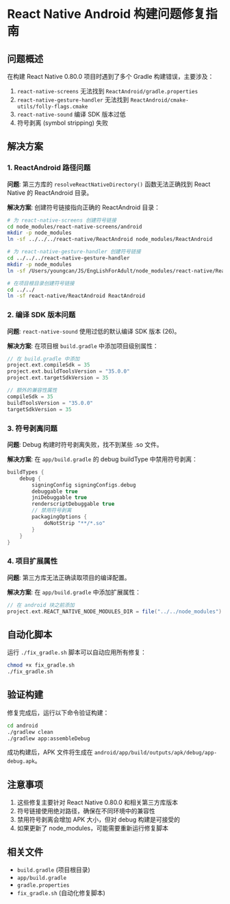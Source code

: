 # React Native Android 构建问题修复指南

## 问题概述

在构建 React Native 0.80.0 项目时遇到了多个 Gradle 构建错误，主要涉及：

1. `react-native-screens` 无法找到 `ReactAndroid/gradle.properties`
2. `react-native-gesture-handler` 无法找到 `ReactAndroid/cmake-utils/folly-flags.cmake`
3. `react-native-sound` 编译 SDK 版本过低
4. 符号剥离 (symbol stripping) 失败

## 解决方案

### 1. ReactAndroid 路径问题

**问题**: 第三方库的 `resolveReactNativeDirectory()` 函数无法正确找到 React Native 的 ReactAndroid 目录。

**解决方案**: 创建符号链接指向正确的 ReactAndroid 目录：

```bash
# 为 react-native-screens 创建符号链接
cd node_modules/react-native-screens/android
mkdir -p node_modules
ln -sf ../../../react-native/ReactAndroid node_modules/ReactAndroid

# 为 react-native-gesture-handler 创建符号链接
cd ../../../react-native-gesture-handler
mkdir -p node_modules
ln -sf /Users/youngcan/JS/EngLishForAdult/node_modules/react-native/ReactAndroid node_modules/ReactAndroid

# 在项目根目录创建符号链接
cd ../../
ln -sf react-native/ReactAndroid ReactAndroid
```

### 2. 编译 SDK 版本问题

**问题**: `react-native-sound` 使用过低的默认编译 SDK 版本 (26)。

**解决方案**: 在项目根 `build.gradle` 中添加项目级别属性：

```gradle
// 在 build.gradle 中添加
project.ext.compileSdk = 35
project.ext.buildToolsVersion = "35.0.0"
project.ext.targetSdkVersion = 35

// 额外的兼容性属性
compileSdk = 35
buildToolsVersion = "35.0.0"
targetSdkVersion = 35
```

### 3. 符号剥离问题

**问题**: Debug 构建时符号剥离失败，找不到某些 .so 文件。

**解决方案**: 在 `app/build.gradle` 的 debug buildType 中禁用符号剥离：

```gradle
buildTypes {
    debug {
        signingConfig signingConfigs.debug
        debuggable true
        jniDebuggable true
        renderscriptDebuggable true
        // 禁用符号剥离
        packagingOptions {
            doNotStrip "**/*.so"
        }
    }
}
```

### 4. 项目扩展属性

**问题**: 第三方库无法正确读取项目的编译配置。

**解决方案**: 在 `app/build.gradle` 中添加扩展属性：

```gradle
// 在 android 块之前添加
project.ext.REACT_NATIVE_NODE_MODULES_DIR = file("../../node_modules")
```

## 自动化脚本

运行 `./fix_gradle.sh` 脚本可以自动应用所有修复：

```bash
chmod +x fix_gradle.sh
./fix_gradle.sh
```

## 验证构建

修复完成后，运行以下命令验证构建：

```bash
cd android
./gradlew clean
./gradlew app:assembleDebug
```

成功构建后，APK 文件将生成在 `android/app/build/outputs/apk/debug/app-debug.apk`。

## 注意事项

1. 这些修复主要针对 React Native 0.80.0 和相关第三方库版本
2. 符号链接使用绝对路径，确保在不同环境中的兼容性
3. 禁用符号剥离会增加 APK 大小，但对 debug 构建是可接受的
4. 如果更新了 node_modules，可能需要重新运行修复脚本

## 相关文件

- `build.gradle` (项目根目录)
- `app/build.gradle`
- `gradle.properties`
- `fix_gradle.sh` (自动化修复脚本)